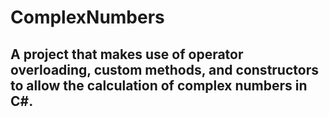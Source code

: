 # ComplexNumbers
## A project that makes use of operator overloading, custom methods, and constructors to allow the calculation of complex numbers in C#.
